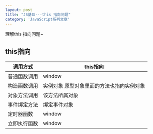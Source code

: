 ```yaml
---
layout: post
title: "JS基础---this 指向问题"
category: 'JavaScript系列文章'
---
```


理解this 指向问题~

## this指向

调用方式|this指向
--|--
普通函数调用|window
构造函数调用|实例对象 原型对象里面的方法也指向实例对象
对象方法调用|该方法所属对象
事件绑定方法|绑定事件对象
定时器函数|window
立即执行函数|window